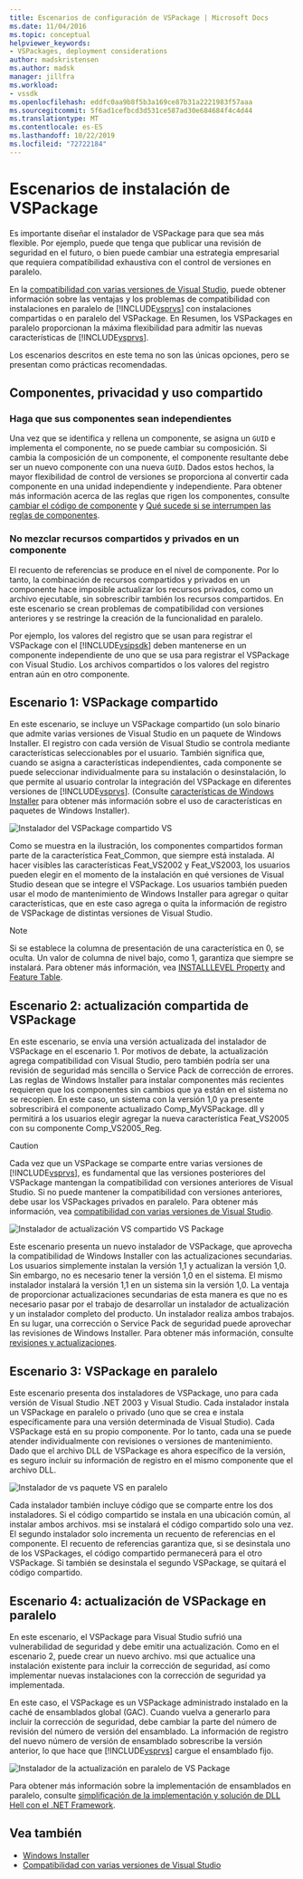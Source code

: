 ```yaml
---
title: Escenarios de configuración de VSPackage | Microsoft Docs
ms.date: 11/04/2016
ms.topic: conceptual
helpviewer_keywords:
- VSPackages, deployment considerations
author: madskristensen
ms.author: madsk
manager: jillfra
ms.workload:
- vssdk
ms.openlocfilehash: eddfc0aa9b8f5b3a169ce87b31a2221983f57aaa
ms.sourcegitcommit: 5f6ad1cefbcd3d531ce587ad30e684684f4c4d44
ms.translationtype: MT
ms.contentlocale: es-ES
ms.lasthandoff: 10/22/2019
ms.locfileid: "72722184"
---
```

# <a name="vspackage-setup-scenarios"></a>Escenarios de instalación de VSPackage

Es importante diseñar el instalador de VSPackage para que sea más flexible. Por ejemplo, puede que tenga que publicar una revisión de seguridad en el futuro, o bien puede cambiar una estrategia empresarial que requiera compatibilidad exhaustiva con el control de versiones en paralelo.

En la [compatibilidad con varias versiones de Visual Studio](../../extensibility/supporting-multiple-versions-of-visual-studio.md), puede obtener información sobre las ventajas y los problemas de compatibilidad con instalaciones en paralelo de [!INCLUDE[vsprvs](../../code-quality/includes/vsprvs_md.md)] con instalaciones compartidas o en paralelo del VSPackage. En Resumen, los VSPackages en paralelo proporcionan la máxima flexibilidad para admitir las nuevas características de [!INCLUDE[vsprvs](../../code-quality/includes/vsprvs_md.md)].

Los escenarios descritos en este tema no son las únicas opciones, pero se presentan como prácticas recomendadas.

## <a name="components-privacy-and-sharing"></a>Componentes, privacidad y uso compartido

### <a name="make-your-components-independent"></a>Haga que sus componentes sean independientes

Una vez que se identifica y rellena un componente, se asigna un `GUID` e implementa el componente, no se puede cambiar su composición. Si cambia la composición de un componente, el componente resultante debe ser un nuevo componente con una nueva `GUID`. Dados estos hechos, la mayor flexibilidad de control de versiones se proporciona al convertir cada componente en una unidad independiente y independiente. Para obtener más información acerca de las reglas que rigen los componentes, consulte [cambiar el código de componente](/windows/desktop/Msi/changing-the-component-code) y [Qué sucede si se interrumpen las reglas de componentes](/windows/desktop/Msi/what-happens-if-the-component-rules-are-broken).

### <a name="do-not-mix-shared-and-private-resources-in-a-component"></a>No mezclar recursos compartidos y privados en un componente

El recuento de referencias se produce en el nivel de componente. Por lo tanto, la combinación de recursos compartidos y privados en un componente hace imposible actualizar los recursos privados, como un archivo ejecutable, sin sobrescribir también los recursos compartidos. En este escenario se crean problemas de compatibilidad con versiones anteriores y se restringe la creación de la funcionalidad en paralelo.

Por ejemplo, los valores del registro que se usan para registrar el VSPackage con el [!INCLUDE[vsipsdk](../../extensibility/includes/vsipsdk_md.md)] deben mantenerse en un componente independiente de uno que se usa para registrar el VSPackage con Visual Studio. Los archivos compartidos o los valores del registro entran aún en otro componente.

## <a name="scenario-1-shared-vspackage"></a>Escenario 1: VSPackage compartido

En este escenario, se incluye un VSPackage compartido (un solo binario que admite varias versiones de Visual Studio en un paquete de Windows Installer. El registro con cada versión de Visual Studio se controla mediante características seleccionables por el usuario. También significa que, cuando se asigna a características independientes, cada componente se puede seleccionar individualmente para su instalación o desinstalación, lo que permite al usuario controlar la integración del VSPackage en diferentes versiones de [!INCLUDE[vsprvs](../../code-quality/includes/vsprvs_md.md)]. (Consulte [características de Windows Installer](/windows/desktop/Msi/windows-installer-features) para obtener más información sobre el uso de características en paquetes de Windows Installer).

![Instalador del VSPackage compartido VS](../../extensibility/internals/media/vs_sharedpackage.gif "VS_SharedPackage")

Como se muestra en la ilustración, los componentes compartidos forman parte de la característica Feat_Common, que siempre está instalada. Al hacer visibles las características Feat_VS2002 y Feat_VS2003, los usuarios pueden elegir en el momento de la instalación en qué versiones de Visual Studio desean que se integre el VSPackage. Los usuarios también pueden usar el modo de mantenimiento de Windows Installer para agregar o quitar características, que en este caso agrega o quita la información de registro de VSPackage de distintas versiones de Visual Studio.

> [!NOTE]
> Si se establece la columna de presentación de una característica en 0, se oculta. Un valor de columna de nivel bajo, como 1, garantiza que siempre se instalará. Para obtener más información, vea [INSTALLLEVEL Property](/windows/desktop/Msi/installlevel) and [Feature Table](/windows/desktop/Msi/feature-table).

## <a name="scenario-2-shared-vspackage-update"></a>Escenario 2: actualización compartida de VSPackage

En este escenario, se envía una versión actualizada del instalador de VSPackage en el escenario 1. Por motivos de debate, la actualización agrega compatibilidad con Visual Studio, pero también podría ser una revisión de seguridad más sencilla o Service Pack de corrección de errores. Las reglas de Windows Installer para instalar componentes más recientes requieren que los componentes sin cambios que ya están en el sistema no se recopien. En este caso, un sistema con la versión 1,0 ya presente sobrescribirá el componente actualizado Comp_MyVSPackage. dll y permitirá a los usuarios elegir agregar la nueva característica Feat_VS2005 con su componente Comp_VS2005_Reg.

> [!CAUTION]
> Cada vez que un VSPackage se comparte entre varias versiones de [!INCLUDE[vsprvs](../../code-quality/includes/vsprvs_md.md)], es fundamental que las versiones posteriores del VSPackage mantengan la compatibilidad con versiones anteriores de Visual Studio. Si no puede mantener la compatibilidad con versiones anteriores, debe usar los VSPackages privados en paralelo. Para obtener más información, vea [compatibilidad con varias versiones de Visual Studio](../../extensibility/supporting-multiple-versions-of-visual-studio.md).

![Instalador de actualización VS compartido VS Package](../../extensibility/internals/media/vs_sharedpackageupdate.gif "VS_SharedPackageUpdate")

Este escenario presenta un nuevo instalador de VSPackage, que aprovecha la compatibilidad de Windows Installer con las actualizaciones secundarias. Los usuarios simplemente instalan la versión 1,1 y actualizan la versión 1,0. Sin embargo, no es necesario tener la versión 1,0 en el sistema. El mismo instalador instalará la versión 1,1 en un sistema sin la versión 1,0. La ventaja de proporcionar actualizaciones secundarias de esta manera es que no es necesario pasar por el trabajo de desarrollar un instalador de actualización y un instalador completo del producto. Un instalador realiza ambos trabajos. En su lugar, una corrección o Service Pack de seguridad puede aprovechar las revisiones de Windows Installer. Para obtener más información, consulte [revisiones y actualizaciones](/windows/desktop/Msi/patching-and-upgrades).

## <a name="scenario-3-side-by-side-vspackage"></a>Escenario 3: VSPackage en paralelo

Este escenario presenta dos instaladores de VSPackage, uno para cada versión de Visual Studio .NET 2003 y Visual Studio. Cada instalador instala un VSPackage en paralelo o privado (uno que se crea e instala específicamente para una versión determinada de Visual Studio). Cada VSPackage está en su propio componente. Por lo tanto, cada una se puede atender individualmente con revisiones o versiones de mantenimiento. Dado que el archivo DLL de VSPackage es ahora específico de la versión, es seguro incluir su información de registro en el mismo componente que el archivo DLL.

![Instalador de vs paquete VS en paralelo](../../extensibility/internals/media/vs_sbys_package.gif "VS_SbyS_Package")

Cada instalador también incluye código que se comparte entre los dos instaladores. Si el código compartido se instala en una ubicación común, al instalar ambos archivos. msi se instalará el código compartido solo una vez. El segundo instalador solo incrementa un recuento de referencias en el componente. El recuento de referencias garantiza que, si se desinstala uno de los VSPackages, el código compartido permanecerá para el otro VSPackage. Si también se desinstala el segundo VSPackage, se quitará el código compartido.

## <a name="scenario-4-side-by-side-vspackage-update"></a>Escenario 4: actualización de VSPackage en paralelo

En este escenario, el VSPackage para Visual Studio sufrió una vulnerabilidad de seguridad y debe emitir una actualización. Como en el escenario 2, puede crear un nuevo archivo. msi que actualice una instalación existente para incluir la corrección de seguridad, así como implementar nuevas instalaciones con la corrección de seguridad ya implementada.

En este caso, el VSPackage es un VSPackage administrado instalado en la caché de ensamblados global (GAC). Cuando vuelva a generarlo para incluir la corrección de seguridad, debe cambiar la parte del número de revisión del número de versión del ensamblado. La información de registro del nuevo número de versión de ensamblado sobrescribe la versión anterior, lo que hace que [!INCLUDE[vsprvs](../../code-quality/includes/vsprvs_md.md)] cargue el ensamblado fijo.

![Instalador de la actualización en paralelo de VS Package](../../extensibility/internals/media/vs_sbys_packageupdate.gif "VS_SbyS_PackageUpdate")

Para obtener más información sobre la implementación de ensamblados en paralelo, consulte [simplificación de la implementación y solución de DLL Hell con el .NET Framework](https://msdn.microsoft.com/library/ms973843.aspx).

## <a name="see-also"></a>Vea también

- [Windows Installer](/windows/desktop/Msi/windows-installer-portal)
- [Compatibilidad con varias versiones de Visual Studio](../../extensibility/supporting-multiple-versions-of-visual-studio.md)